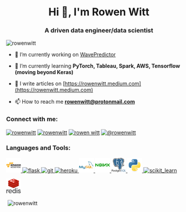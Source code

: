 <h1 align="center">Hi 👋, I'm Rowen Witt</h1>
<h3 align="center">A driven data engineer/data scientist</h3>

<p align="left"> <img src="https://komarev.com/ghpvc/?username=rowenwitt&label=Profile%20views&color=0e75b6&style=flat" alt="rowenwitt" /> </p>

- 🔭 I’m currently working on [WavePredictor](https://github.com/RowenWitt/OceanWaves/blob/main/README.md)

- 🌱 I’m currently learning **PyTorch, Tableau, Spark, AWS, Tensorflow (moving beyond Keras)**

- 📝 I write articles on [https://rowenwitt.medium.com](https://rowenwitt.medium.com)

- 📫 How to reach me **rowenwitt@protonmail.com**

<h3 align="left">Connect with me:</h3>
<p align="left">
<a href="https://linkedin.com/in/rowenwitt" target="blank"><img align="center" src="https://raw.githubusercontent.com/rahuldkjain/github-profile-readme-generator/master/src/images/icons/Social/linked-in-alt.svg" alt="rowenwitt" height="30" width="40" /></a>
<a href="https://kaggle.com/rowenwitt" target="blank"><img align="center" src="https://raw.githubusercontent.com/rahuldkjain/github-profile-readme-generator/master/src/images/icons/Social/kaggle.svg" alt="rowenwitt" height="30" width="40" /></a>
<a href="https://www.youtube.com/channel/UCpZZYRjFk2BYaDGm39ccnUQ" target="blank"><img align="center" src="https://raw.githubusercontent.com/rahuldkjain/github-profile-readme-generator/master/src/images/icons/Social/youtube.svg" alt="rowen witt" height="30" width="40" /></a>
<a href="https://medium.com/@rowenwitt" target="blank"><img align="center" src="https://raw.githubusercontent.com/rahuldkjain/github-profile-readme-generator/master/src/images/icons/Social/medium.svg" alt="@rowenwitt" height="30" width="40" /></a>
</p>

<h3 align="left">Languages and Tools:</h3>
<p align="left"> <a href="https://aws.amazon.com" target="_blank"> <img src="https://raw.githubusercontent.com/devicons/devicon/master/icons/amazonwebservices/amazonwebservices-original-wordmark.svg" alt="aws" width="40" height="40"/> </a> <a href="https://flask.palletsprojects.com/" target="_blank"> <img src="https://www.vectorlogo.zone/logos/pocoo_flask/pocoo_flask-icon.svg" alt="flask" width="40" height="40"/> </a> <a href="https://git-scm.com/" target="_blank"> <img src="https://www.vectorlogo.zone/logos/git-scm/git-scm-icon.svg" alt="git" width="40" height="40"/> </a> <a href="https://heroku.com" target="_blank"> <img src="https://www.vectorlogo.zone/logos/heroku/heroku-icon.svg" alt="heroku" width="40" height="40"/> </a> <a href="https://www.mysql.com/" target="_blank"> <img src="https://raw.githubusercontent.com/devicons/devicon/master/icons/mysql/mysql-original-wordmark.svg" alt="mysql" width="40" height="40"/> </a> <a href="https://www.nginx.com" target="_blank"> <img src="https://raw.githubusercontent.com/devicons/devicon/master/icons/nginx/nginx-original.svg" alt="nginx" width="40" height="40"/> </a> <a href="https://www.postgresql.org" target="_blank"> <img src="https://raw.githubusercontent.com/devicons/devicon/master/icons/postgresql/postgresql-original-wordmark.svg" alt="postgresql" width="40" height="40"/> </a> <a href="https://www.python.org" target="_blank"> <img src="https://raw.githubusercontent.com/devicons/devicon/master/icons/python/python-original.svg" alt="python" width="40" height="40"/> </a> <a href="https://scikit-learn.org/" target="_blank"> <img src="https://upload.wikimedia.org/wikipedia/commons/0/05/Scikit_learn_logo_small.svg" alt="scikit_learn" width="40" height="40"/> </a> <p align="left"> <a href="https://redis.io" target="_blank"> <img src="https://raw.githubusercontent.com/devicons/devicon/master/icons/redis/redis-original-wordmark.svg" alt="redis" width="40" height="40"/> </a></p>

<p>&nbsp;<img align="center" src="https://github-readme-stats.vercel.app/api?username=rowenwitt&show_icons=true&locale=en" alt="rowenwitt" /></p>


